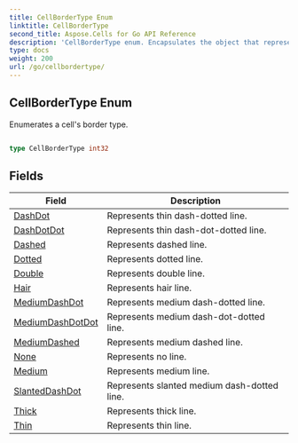 ```yaml
---
title: CellBorderType Enum 
linktitle: CellBorderType
second_title: Aspose.Cells for Go API Reference
description: 'CellBorderType enum. Encapsulates the object that represents cellbordertype in Go.'
type: docs
weight: 200
url: /go/cellbordertype/
---
```


## CellBorderType Enum

Enumerates a cell's border type.

```go

type CellBorderType int32


```

## Fields

| Field | Description |
| --- | --- |
|[DashDot](./dashdot/) | Represents thin dash-dotted line. | 
|[DashDotDot](./dashdotdot/) | Represents thin dash-dot-dotted line. | 
|[Dashed](./dashed/) | Represents dashed line. | 
|[Dotted](./dotted/) | Represents dotted line. | 
|[Double](./double/) | Represents double line. | 
|[Hair](./hair/) | Represents hair line. | 
|[MediumDashDot](./mediumdashdot/) | Represents medium dash-dotted line. | 
|[MediumDashDotDot](./mediumdashdotdot/) | Represents medium dash-dot-dotted line. | 
|[MediumDashed](./mediumdashed/) | Represents medium dashed line. | 
|[None](./none/) | Represents no line. | 
|[Medium](./medium/) | Represents medium line. | 
|[SlantedDashDot](./slanteddashdot/) | Represents slanted medium dash-dotted line. | 
|[Thick](./thick/) | Represents thick line. | 
|[Thin](./thin/) | Represents thin line. | 
